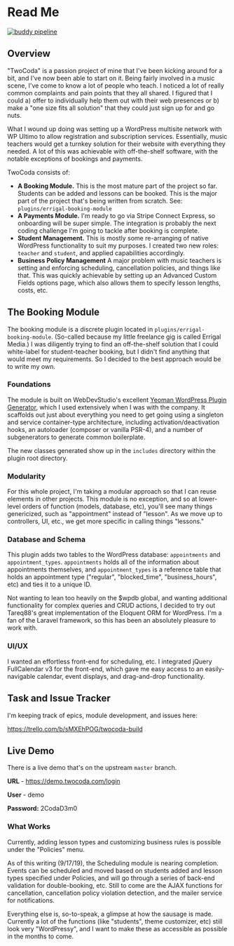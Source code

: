 # Read Me

[![buddy pipeline](https://app.buddy.works/errigal/twocoda/pipelines/pipeline/207832/badge.svg?token=89fd8ff745c68da4c6eec1076cb49523425e6948907cb85a711961313124807d "buddy pipeline")](https://app.buddy.works/errigal/twocoda/pipelines/pipeline/207832)

## Overview
"TwoCoda" is a passion project of mine that I've been kicking around for a bit, and I've now
been able to start on it. Being fairly involved in a music scene, I've come to know a lot of 
people who teach. I noticed a lot of really common complaints and pain points that they all 
shared. I figured that I could a) offer to individually help them out with their web presences
or b) make a "one size fits all solution" that they could just sign up for and go nuts. 

What I wound up doing was setting up a WordPress multisite network with WP Ultimo to allow
registration and subscription services. Essentially, music teachers would get a turnkey
solution for their website with everything they needed. A lot of this was achievable with
off-the-shelf software, with the notable exceptions of bookings and payments.

TwoCoda consists of:

- **A Booking Module.** This is the most mature part of the project so far. Students can be 
added and lessons can be booked. This is the major part of the project that's being written
from scratch. See: `plugins/errigal-booking-module`
- **A Payments Module.** I'm ready to go via Stripe Connect Express, so onboarding will be 
super simple. The integration is probably the next coding challenge I'm going to tackle after 
booking is complete.
- **Student Management.** This is mostly some re-arranging of native WordPress functionality
to suit my purposes. I created two new roles: `teacher` and `student`, and applied capabilities
accordingly.
- **Business Policy Management** A major problem with music teachers is setting and enforcing
scheduling, cancellation policies, and things like that. This was quickly achievable by setting up an Advanced Custom Fields
options page, which also allows them to specify lesson lengths, costs, etc.

## The Booking Module
The booking module is a discrete plugin located in `plugins/errigal-booking-module`. (So-called because
my little freelance gig is called Errigal Media.) I was diligently trying to find an off-the-shelf
solution that I could white-label for student-teacher booking, but I didn't find anything that would 
meet my requirements. So I decided to the best approach would be to write my own.

### Foundations
The module is built on WebDevStudio's excellent [Yeoman WordPress Plugin Generator](https://github.com/WebDevStudios/generator-plugin-wp),
which I used extensively when I was with the company. It scaffolds out just about everything you need to get going 
using a singleton and service container-type architecture, including activation/deactivation hooks,
an autoloader (composer or vanilla PSR-4), and a number of subgenerators to generate common boilerplate.

The new classes generated show up in the `includes` directory within the plugin root directory.

### Modularity
For this whole project, I'm taking a modular approach so that I can reuse elements in other projects.
This module is no exception, and so at lower-level orders of function (models, database, etc), you'll see
many things genericized, such as "appointment" instead of "lesson". As we move up to controllers, UI,
etc., we get more specific in calling things "lessons."

### Database and Schema
This plugin adds two tables to the WordPress database: `appointments` and `appointment_types`. `appointments`
holds all of the information about appointments themselves, and `appointment_types` is a reference table
that holds an appointment type ("regular", "blocked_time", "business_hours", etc) and ties it to a unique ID.


Not wanting to lean too heavily on the $wpdb global, and wanting additional functionality for complex queries
and CRUD actions, I decided to try out Tareq88's great implementation of the Eloquent ORM for WordPress. I'm
a fan of the Laravel framework, so this has been an absolutely pleasure to work with.

### UI/UX
I wanted an effortless front-end for scheduling, etc. I integrated jQuery FullCalendar v3 for the front-end,
which gave me easy access to an easily-navigable calendar, event displays, and drag-and-drop functionality.


## Task and Issue Tracker

I'm keeping track of epics, module development, and issues here:

https://trello.com/b/sMXEhPOG/twocoda-build

## Live Demo
There is a live demo that's on the upstream `master` branch. 

**URL** - https://demo.twocoda.com/login

**User** - demo 

**Password:** 2CodaD3m0

### What Works
Currently, adding lesson types and customizing business rules is possible under the "Policies" menu.

As of this writing (9/17/19), the Scheduling module is nearing completion. Events can be scheduled and moved
based on students added and lesson types specified under Policies, and will go through a series of back-end
validation for double-booking, etc. Still to come are the AJAX functions for cancellation, cancellation 
policy violation detection, and the mailer service for notifications.

Everything else is, so-to-speak, a glimpse at how the sausage is made. Currently a lot of the functions
(like "students", theme customizer, etc) still look very "WordPressy", and I want to make these as
accessible as possible in the months to come.
